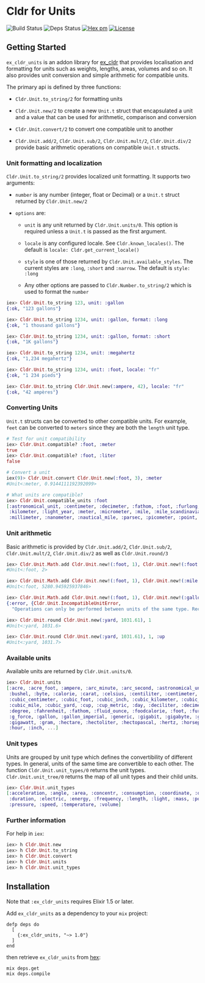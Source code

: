 # Cldr for Units
![Build Status](http://sweatbox.noexpectations.com.au:8080/buildStatus/icon?job=cldr_units)
![Deps Status](https://beta.hexfaktor.org/badge/all/github/kipcole9/cldr_units.svg)
[![Hex pm](http://img.shields.io/hexpm/v/ex_cldr_units.svg?style=flat)](https://hex.pm/packages/ex_cldr_units)
[![License](https://img.shields.io/badge/license-Apache%202-blue.svg)](https://github.com/kipcole9/cldr_units/blob/master/LICENSE)

## Getting Started

`ex_cldr_units` is an addon library for [ex_cldr](https://hex.pm/packages/ex_cldr) that provides localisation and formatting for units such as weights, lengths, areas, volumes and so on. It also provides unit conversion and simple arithmetic for compatible units.

The primary api is defined by three functions:

* `Cldr.Unit.to_string/2` for formatting units

* `Cldr.Unit.new/2` to create a new `Unit.t` struct that encapsulated a unit and a value that can be used for arithmetic, comparison and conversion

* `Cldr.Unit.convert/2` to convert one compatible unit to another

* `Cldr.Unit.add/2`, `Cldr.Unit.sub/2`, `Cldr.Unit.mult/2`, `Cldr.Unit.div/2` provide basic arithmetic operations on compatible `Unit.t` structs.

### Unit formatting and localization

`Cldr.Unit.to_string/2` provides localized unit formatting. It supports two arguments:

  * `number` is any number (integer, float or Decimal) or a `Unit.t` struct returned by `Cldr.Unit.new/2`

  * `options` are:

    *  `unit` is any unit returned by `Cldr.Unit.units/0`.  This option is required unless a `Unit.t` is passed as the first argument.

    * `locale` is any configured locale. See `Cldr.known_locales()`. The default
      is `locale: Cldr.get_current_locale()`

    * `style` is one of those returned by `Cldr.Unit.available_styles`.
      The current styles are `:long`, `:short` and `:narrow`.  The default is `style: :long`

    * Any other options are passed to `Cldr.Number.to_string/2` which is used to format the `number`

```elixir
iex> Cldr.Unit.to_string 123, unit: :gallon
{:ok, "123 gallons"}

iex> Cldr.Unit.to_string 1234, unit: :gallon, format: :long
{:ok, "1 thousand gallons"}

iex> Cldr.Unit.to_string 1234, unit: :gallon, format: :short
{:ok, "1K gallons"}

iex> Cldr.Unit.to_string 1234, unit: :megahertz
{:ok, "1,234 megahertz"}

iex> Cldr.Unit.to_string 1234, unit: :foot, locale: "fr"
{:ok, "1 234 pieds"}

iex> Cldr.Unit.to_string Cldr.Unit.new(:ampere, 42), locale: "fr"
{:ok, "42 ampères"}

```

### Converting Units

`Unit.t` structs can be converted to other compatible units.  For example, `feet` can be converted to `meters` since they are both the `length` unit type.

```elixir
# Test for unit compatibility
iex> Cldr.Unit.compatible? :foot, :meter
true
iex> Cldr.Unit.compatible? :foot, :liter
false

# Convert a unit
iex(9)> Cldr.Unit.convert Cldr.Unit.new(:foot, 3), :meter
#Unit<:meter, 0.9144111192392099>

# What units are compatible?
iex> Cldr.Unit.compatible_units :foot
[:astronomical_unit, :centimeter, :decimeter, :fathom, :foot, :furlong, :inch,
 :kilometer, :light_year, :meter, :micrometer, :mile, :mile_scandinavian,
 :millimeter, :nanometer, :nautical_mile, :parsec, :picometer, :point, :yard]
```

### Unit arithmetic

Basic arithmetic is provided by `Cldr.Unit.add/2`, `Cldr.Unit.sub/2`, `Cldr.Unit.mult/2`, `Cldr.Unit.div/2` as well as `Cldr.Unit.round/3`

```elixir
iex> Cldr.Unit.Math.add Cldr.Unit.new!(:foot, 1), Cldr.Unit.new!(:foot, 1)
#Unit<:foot, 2>

iex> Cldr.Unit.Math.add Cldr.Unit.new!(:foot, 1), Cldr.Unit.new!(:mile, 1)
#Unit<:foot, 5280.945925937846>

iex> Cldr.Unit.Math.add Cldr.Unit.new!(:foot, 1), Cldr.Unit.new!(:gallon, 1)
{:error, {Cldr.Unit.IncompatibleUnitError,
  "Operations can only be performed between units of the same type. Received #Unit<:foot, 1> and #Unit<:gallon, 1>"}}

iex> Cldr.Unit.round Cldr.Unit.new(:yard, 1031.61), 1
#Unit<:yard, 1031.6>

iex> Cldr.Unit.round Cldr.Unit.new(:yard, 1031.61), 1, :up
#Unit<:yard, 1031.7>

```

### Available units

Available units are returned by `Cldr.Unit.units/0`.

```elixir
iex> Cldr.Unit.units
[:acre, :acre_foot, :ampere, :arc_minute, :arc_second, :astronomical_unit, :bit,
 :bushel, :byte, :calorie, :carat, :celsius, :centiliter, :centimeter, :century,
 :cubic_centimeter, :cubic_foot, :cubic_inch, :cubic_kilometer, :cubic_meter,
 :cubic_mile, :cubic_yard, :cup, :cup_metric, :day, :deciliter, :decimeter,
 :degree, :fahrenheit, :fathom, :fluid_ounce, :foodcalorie, :foot, :furlong,
 :g_force, :gallon, :gallon_imperial, :generic, :gigabit, :gigabyte, :gigahertz,
 :gigawatt, :gram, :hectare, :hectoliter, :hectopascal, :hertz, :horsepower,
 :hour, :inch, ...]
```

### Unit types

Units are grouped by unit type which defines the convertibility of different types.  In general, units of the same time are convertible to each other. The function `Cldr.Unit.unit_types/0` returns the unit types.  `Cldr.Unit.unit_tree/0` returns the map of all unit types and their child units.

```elixir
iex> Cldr.Unit.unit_types
[:acceleration, :angle, :area, :concentr, :consumption, :coordinate, :digital,
 :duration, :electric, :energy, :frequency, :length, :light, :mass, :power,
 :pressure, :speed, :temperature, :volume]
```

### Further information
For help in `iex`:

```elixir
iex> h Cldr.Unit.new
iex> h Cldr.Unit.to_string
iex> h Cldr.Unit.convert
iex> h Cldr.Unit.units
iex> h Cldr.Unit.unit_types
```

## Installation

Note that `:ex_cldr_units` requires Elixir 1.5 or later.

Add `ex_cldr_units` as a dependency to your `mix` project:

    defp deps do
      [
        {:ex_cldr_units, "~> 1.0"}
      ]
    end

then retrieve `ex_cldr_units` from [hex](https://hex.pm/packages/ex_cldr_units):

    mix deps.get
    mix deps.compile
